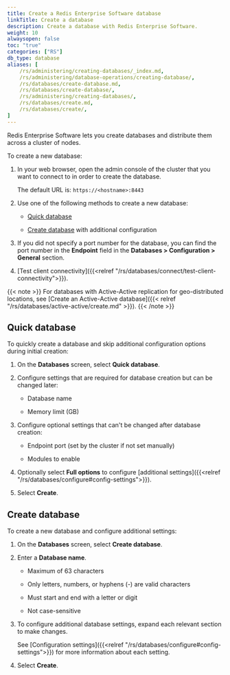```yaml
---
title: Create a Redis Enterprise Software database
linkTitle: Create a database
description: Create a database with Redis Enterprise Software.
weight: 10
alwaysopen: false
toc: "true"
categories: ["RS"]
db_type: database
aliases: [
    /rs/administering/creating-databases/_index.md,
    /rs/administering/database-operations/creating-database/,
    /rs/databases/create-database.md,
    /rs/databases/create-database/,
    /rs/administering/creating-databases/,
    /rs/databases/create.md,
    /rs/databases/create/,
]
---
```

Redis Enterprise Software lets you create databases and distribute them across a cluster of nodes.

To create a new database:

1. In your web browser, open the admin console of the cluster that you want to connect to in order to create the database.

    The default URL is: `https://<hostname>:8443`

1. Use one of the following methods to create a new database:

    - [Quick database](#quick-database)

    - [Create database](#create-database) with additional configuration

1. If you did not specify a port number for the database, you can find the port number in the **Endpoint** field in the **Databases > Configuration > General** section.

1. [Test client connectivity]({{<relref "/rs/databases/connect/test-client-connectivity">}}).


{{< note >}}
For databases with Active-Active replication for geo-distributed locations,
see [Create an Active-Active database]({{< relref "/rs/databases/active-active/create.md" >}}).
{{< /note >}}

## Quick database

To quickly create a database and skip additional configuration options during initial creation:

1. On the **Databases** screen, select **Quick database**.

1. Configure settings that are required for database creation but can be changed later:

    - Database name

    - Memory limit (GB)

2. Configure optional settings that can't be changed after database creation:

    - Endpoint port (set by the cluster if not set manually)

    - Modules to enable

1. Optionally select **Full options** to configure [additional settings]({{<relref "/rs/databases/configure#config-settings">}}).

1. Select **Create**.

## Create database

To create a new database and configure additional settings:

1. On the **Databases** screen, select **Create database**.

1. Enter a **Database name**.

    - Maximum of 63 characters

    - Only letters, numbers, or hyphens (-) are valid characters

    - Must start and end with a letter or digit

    - Not case-sensitive

1. To configure additional database settings, expand each relevant section to make changes.

    See [Configuration settings]({{<relref "/rs/databases/configure#config-settings">}}) for more information about each setting.

1. Select **Create**.

